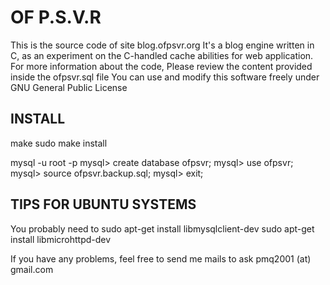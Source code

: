 # OF P.S.V.R

This is the source code of site blog.ofpsvr.org
It's a blog engine written in C, as an experiment on the C-handled cache abilities for web application.
For more information about the code, Please review the content provided inside the ofpsvr.sql file
You can use and modify this software freely under GNU General Public License


## INSTALL

make
sudo make install

mysql -u root -p
mysql> create database ofpsvr;
mysql> use ofpsvr;
mysql> source ofpsvr.backup.sql;
mysql> exit;



## TIPS FOR UBUNTU SYSTEMS
You probably need to
sudo apt-get install libmysqlclient-dev
sudo apt-get install libmicrohttpd-dev

If you have any problems, feel free to send me mails to ask
pmq2001 (at) gmail.com
